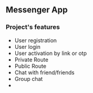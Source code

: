 

## Messenger App

### Project's features
- User registration
- User login
- User activation by link or otp
- Private Route
- Public Route
- Chat with friend/friends 
- Group chat
- 
